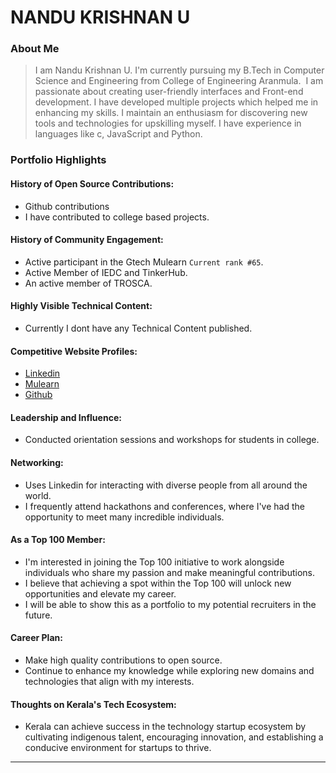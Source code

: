 # NANDU KRISHNAN U

### About Me

> I am Nandu Krishnan U. I'm currently pursuing my B.Tech in Computer Science and Engineering from College of Engineering Aranmula.  I am passionate about creating user-friendly interfaces and Front-end development. I have developed multiple projects which helped me in enhancing my skills. I maintain an enthusiasm for discovering new tools and technologies for upskilling myself. I have experience in languages like c, JavaScript and Python.
### Portfolio Highlights


#### History of Open Source Contributions:

- Github contributions
- I have contributed to college based projects.

#### History of Community Engagement:

-  Active participant in the Gtech Mulearn `Current rank #65`.
-  Active Member of IEDC and TinkerHub.
-  An active member of TROSCA.

#### Highly Visible Technical Content:

- Currently I dont have any Technical Content published.

#### Competitive Website Profiles:

- [Linkedin](https://www.linkedin.com/in/nandu-krishnanlinked/)
- [Mulearn](https://app.mulearn.org/profile/nandukrishnanu@mulearn)
- [Github](https://github.com/nanduk0)

#### Leadership and Influence:


- Conducted orientation sessions and workshops for students in college.

#### Networking:

- Uses Linkedin for interacting with diverse people from all around the world.
- I frequently attend hackathons and conferences, where I've had the opportunity to meet many incredible individuals.

#### As a Top 100 Member:

- I'm interested in joining the Top 100 initiative to work alongside individuals who share my passion and make meaningful contributions.
- I believe that achieving a spot within the Top 100 will unlock new opportunities and elevate my career.
- I will be able to show this as a portfolio to my potential recruiters in the future.

#### Career Plan:

- Make high quality contributions to open source. 
- Continue to enhance my knowledge while exploring new domains and technologies that align with my interests.

#### Thoughts on Kerala's Tech Ecosystem:

- Kerala can achieve success in the technology startup ecosystem by cultivating indigenous talent, encouraging innovation, and establishing a conducive environment for startups to thrive.

---
